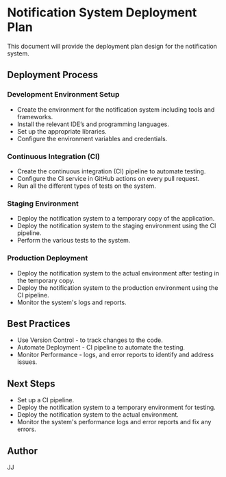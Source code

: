 # Notification System Deployment Plan
This document will provide the deployment plan design for the notification system. 

## Deployment Process
### Development Environment Setup
* Create the environment for the notification system including tools and frameworks.
* Install the relevant IDE’s and programming languages.
* Set up the appropriate libraries.
* Configure the environment variables and credentials.

### Continuous Integration (CI)
* Create the continuous integration (CI) pipeline to automate testing.
* Configure the CI service in GitHub actions on every pull request.
* Run all the different types of tests on the system.

### Staging Environment
* Deploy the notification system to a temporary copy of the application.
* Deploy the notification system to the staging environment using the CI pipeline.
* Perform the various tests to the system.

### Production Deployment
* Deploy the notification system to the actual environment after testing in the temporary copy.
* Deploy the notification system to the production environment using the CI pipeline.
* Monitor the system's logs and reports.

## Best Practices
* Use Version Control - to track changes to the code.
* Automate Deployment - CI pipeline to automate the testing.
* Monitor Performance - logs, and error reports to identify and address issues.

## Next Steps
* Set up a CI pipeline.
* Deploy the notification system to a temporary environment for testing.
* Deploy the notification system to the actual environment.
* Monitor the system's performance logs and error reports and fix any errors.

## Author
JJ
